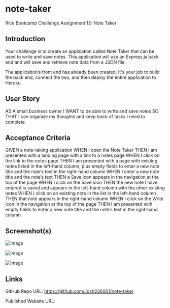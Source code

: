 # note-taker
Rice Bootcamp Challenge Assignment 12: Note Taker

## Introduction

Your challenge is to create an application called Note Taker that can be used to write and save notes. This application will use an Express.js back end and will save and retrieve note data from a JSON file.

The application’s front end has already been created. It's your job to build the back end, connect the two, and then deploy the entire application to Heroku.

## User Story

AS A small business owner
I WANT to be able to write and save notes
SO THAT I can organize my thoughts and keep track of tasks I need to complete

## Acceptance Criteria

GIVEN a note-taking application
WHEN I open the Note Taker
THEN I am presented with a landing page with a link to a notes page
WHEN I click on the link to the notes page
THEN I am presented with a page with existing notes listed in the left-hand column, plus empty fields to enter a new note title and the note’s text in the right-hand column
WHEN I enter a new note title and the note’s text
THEN a Save icon appears in the navigation at the top of the page
WHEN I click on the Save icon
THEN the new note I have entered is saved and appears in the left-hand column with the other existing notes
WHEN I click on an existing note in the list in the left-hand column
THEN that note appears in the right-hand column
WHEN I click on the Write icon in the navigation at the top of the page
THEN I am presented with empty fields to enter a new note title and the note’s text in the right-hand column

## Screenshot(s)

![image](https://user-images.githubusercontent.com/71394743/198118076-82f01af1-a866-470b-81dd-2fc3e3447a34.png)

![image](https://user-images.githubusercontent.com/71394743/198110425-c091c163-208e-496f-a3f7-a67f8e1361d6.png)

![image](https://user-images.githubusercontent.com/71394743/198114476-2c87ea96-463d-491a-afb7-cb0d72e8bee1.png)



## Links

GitHub Repo URL: https://github.com/Josh236061/note-taker

Published Website URL: 
